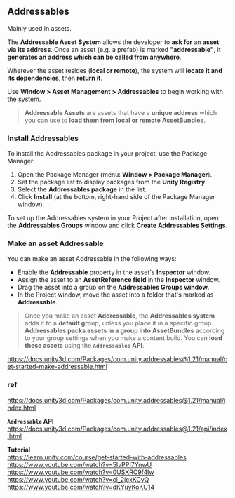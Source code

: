 ## Addressables
Mainly used in assets.

The **Addressable Asset System** allows the developer to **ask for** an **asset** **via its address**. Once an asset (e.g. a prefab) is marked **"addressable"**, it **generates an address which can be called from anywhere**. 

Wherever the asset resides (**local or remote**), the system will **locate it and its dependencies**, then **return it**.

Use **Window > Asset Management > Addressables** to begin working with the system.




> **Addressable Assets** are assets that have a **unique address** which you can use to **load them from local or remote AssetBundles**.


### Install Addressables
To install the Addressables package in your project, use the Package Manager:

1.  Open the Package Manager (menu: **Window > Package Manager**).
2.  Set the package list to display packages from the **Unity Registry**.
3.  Select the **Addressables package** in the list.
4.  Click **Install** (at the bottom, right-hand side of the Package Manager window).

To set up the Addressables system in your Project after installation, open the **Addressables Groups** window and click **Create Addressables Settings**.


### Make an asset Addressable

You can make an asset Addressable in the following ways:

-   Enable the **Addressable** property in the asset's **Inspector** window.
-   Assign the asset to an **AssetReference field** in the **Inspector** window.
-   Drag the asset into a group on the **Addressables Groups window**.
-   In the Project window, move the asset into a folder that's marked as **Addressable**.

> Once you make an asset **Addressable**, the **Addressables system** adds it to a **default gr**oup, unless you place it in a specific group. **Addressables packs assets in a group into AssetBundles** according to your group settings when you make a content build. You can **load these assets** using the **`Addressables` API**.


https://docs.unity3d.com/Packages/com.unity.addressables@1.21/manual/get-started-make-addressable.html

### ref

https://docs.unity3d.com/Packages/com.unity.addressables@1.21/manual/index.html

**`Addressable` API** \
https://docs.unity3d.com/Packages/com.unity.addressables@1.21/api/index.html

**Tutorial** \
https://learn.unity.com/course/get-started-with-addressables \
https://www.youtube.com/watch?v=5IvPPI7YnwU \
https://www.youtube.com/watch?v=0USXRC9f4Iw \
https://www.youtube.com/watch?v=cl_2icxKCyQ \
https://www.youtube.com/watch?v=dKYuyKoKU14



